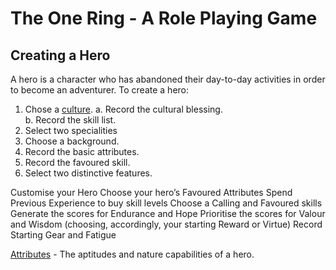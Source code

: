 # The One Ring - A Role Playing Game

## Creating a Hero

A hero is a character who has abandoned their day-to-day activities in order to become an adventurer.  To create a hero:

1. Chose a [culture](cultures.md).
    a. Record the cultural blessing.  
    b. Record the skill list. 
  4. Select two specialities
  5. Choose a background. 
  6. Record the basic attributes.
  7. Record the favoured skill.
  8. Select two distinctive features. 
  
Customise your Hero Choose your hero’s Favoured Attributes Spend Previous Experience to buy skill levels Choose a Calling and Favoured skills Generate the scores for Endurance and Hope Prioritise the scores for Valour and Wisdom (choosing, accordingly, your starting Reward or Virtue) Record Starting Gear and Fatigue

[Attributes](attributes.md) - The aptitudes and nature capabilities of a hero.
